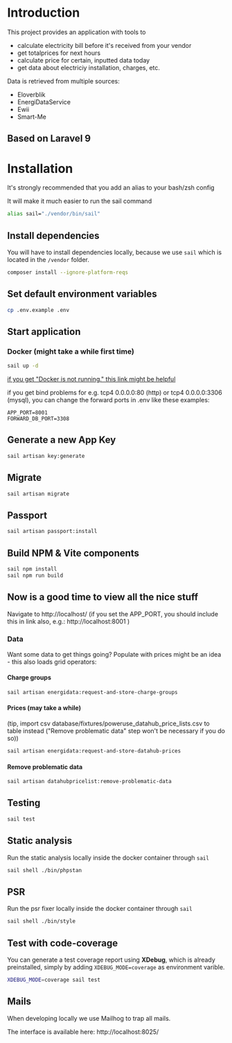 # Introduction
This project provides an application with tools to
- calculate electricity bill before it's received from your vendor
- get totalprices for next hours
- calculate price for certain, inputted data today
- get data about electriciy installation, charges, etc.

Data is retrieved from multiple sources:
- Eloverblik
- EnergiDataService
- Ewii
- Smart-Me

## Based on Laravel 9

# Installation
<p>It's strongly recommended that you add an alias to your bash/zsh config</p>
<p>It will make it much easier to run the sail command</p>

```bash
alias sail="./vendor/bin/sail"
```

## Install dependencies
You will have to install dependencies locally, because we use `sail` which is located in the `/vendor` folder.

```bash
composer install --ignore-platform-reqs
```

## Set default environment variables

```bash
cp .env.example .env
```

## Start application

### Docker (might take a while first time)
```bash
sail up -d
```
[if you get "Docker is not running." this link might be helpful](https://docs.docker.com/engine/install/linux-postinstall/)

if you get bind problems for e.g. tcp4 0.0.0.0:80 (http) or tcp4 0.0.0.0:3306 (mysql), you can change the forward ports in .env like these examples:
```.dotenv
APP_PORT=8001
FORWARD_DB_PORT=3308
```

## Generate a new App Key
```bash
sail artisan key:generate
```

## Migrate
```bash
sail artisan migrate
```

## Passport
```bash
sail artisan passport:install
```

## Build NPM & Vite components

```bash
sail npm install
sail npm run build 
```

## Now is a good time to view all the nice stuff
Navigate to http://localhost/ (if you set the APP_PORT, you should include this in link also, e.g.: http://localhost:8001 )

### Data
Want some data to get things going?
Populate with prices might be an idea - this also loads grid operators:
#### Charge groups
```bash
sail artisan energidata:request-and-store-charge-groups
```
#### Prices (may take a while)
(tip, import csv database/fixtures/poweruse_datahub_price_lists.csv to table instead ("Remove problematic data" step won't be necessary if you do so))
```bash
sail artisan energidata:request-and-store-datahub-prices
```

#### Remove problematic data
```bash
sail artisan datahubpricelist:remove-problematic-data
```

## Testing

```bash
sail test
```

## Static analysis
Run the static analysis locally inside the docker container through `sail`

```bash
sail shell ./bin/phpstan
```

## PSR
Run the psr fixer locally inside the docker container through `sail`

```bash
sail shell ./bin/style
```

## Test with code-coverage
You can generate a test coverage report using **XDebug**, which is already preinstalled,
simply by adding `XDEBUG_MODE=coverage` as environment varible.

```bash
XDEBUG_MODE=coverage sail test
```

## Mails
When developing locally we use Mailhog to trap all mails.

The interface is available here:
http://localhost:8025/
